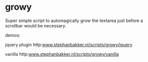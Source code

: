growy
=====

Super simple script to automagically grow the textarea just before a scrollbar would be necessary.

demos:

jquery plugin
http:www.stephanbakker.nl/scripts/growy/jquery

vanilla
http:www.stephanbakker.nl/scripts/growy/vanilla


